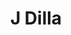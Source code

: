---
title: "J Dilla"
summary: "American hip hop DJ/producer. Born: 7 February 1974 in Detroit, Michigan, USA. Died: 10 February 2006 in Los Angeles, California, USA . James Dewitt Yancey, better known by his stage name J Dilla or Jay Dee, was an American record producer who emerged from the mid-1990s underground hip-hop scene in Detroit, Michigan. He began his career as a member of the group , and made his name with , , and as in which he collaborated with . He was also a member of the production team trio The Ummah with and . He started his career under the name Jay Dee but used the name J Dilla from 2001 onward. Many critics believe his work to have had a major influence on his peers and that he embodied the neo-soul sound, playing a defining yet understated role during the sub-genre's rise . LA-based producer and MC, Madlib, began collaborating with J Dilla, and the pair formed the group Jaylib in 2002, releasing an album called \"Champion Sound\" in 2003. After J Dilla relocated from Detroit to LA in 2004, they toured as Jaylib in Spring 2004. He moved from his native Detroit to Los Angeles to live with his mother after being diagnosed in 2003. It was later revealed that he suffered from TTP, a rare blood disease, and Lupus, affecting the immune-system. J Dilla's illness and medication caused dramatic weight loss from 2003 onwards, forcing him to publicly confirm speculation about his health in 2004. Despite a slower output of major releases and production credits in 2004-2005, his cult status remained strong within his core audience, as evident by unauthorized circulation of his underground \"beat tapes\" , mostly through internet file sharing. Articles in music publications URB and XXL confirmed rumors of ill health and hospitalization during this period, but these were downplayed by J himself. The seriousness of his condition became public in November 2005 when J Dilla toured Europe performing from a wheelchair. His last album released during his lifetime, \"Donuts\", was released on on 7 Feb 2006, Dilla's 32nd birthday, and the first one in years he didn't spend in hospital. Three days later, on 10 February 2006, he died at his home in LA. According to his mother, , the cause was cardiac arrest. The founding of the James Dewitt Yancey Foundation was announced in May 2006 by his mother , to honour her son's legacy and to help raise awareness and funding for Lupus research by organising continued events to aid underprivileged children gain quality arts training, primarily in the field of music. He is brother to and his father was"
image: "j-dilla.jpg"
apple_music_artist_url: "https://music.apple.com/gb/artist/j-dilla/16589310"
wikipedia_url: "https://en.wikipedia.org/wiki/J_Dilla"
---